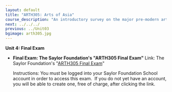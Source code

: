 ```yaml
---
layout: default
title: "ARTH305: Arts of Asia"
course_description: "An introductory survey on the major pre-modern artistic traditions in Asia, focusing on the art and architecture of India, China, and Japan."
next: ../../../
previous: ../Unit03
bgimage: arth305.jpg
---
```

**Unit 4: Final Exam** <span id="4"></span> 
-   **Final Exam: The Saylor Foundation's "ARTH305 Final Exam"**
    Link: The Saylor Foundation's "[ARTH305 Final
    Exam](http://school.saylor.org/mod/quiz/view.php?id=44)"  
      
     Instructions: You must be logged into your Saylor Foundation School
    account in order to access this exam.  If you do not yet have an
    account, you will be able to create one, free of charge, after
    clicking the link.


